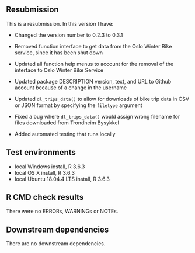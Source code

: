 ## Resubmission
This is a resubmission. In this version I have:

* Changed the version number to 0.2.3 to 0.3.1

* Removed function interface to get data from the Oslo Winter Bike service,
since it has been shut down

* Updated all function help menus to account for the removal
of the interface to Oslo Winter Bike Service

* Updated package DESCRIPTION version, text, and URL to Github account because
of a change in the username

* Updated `dl_trips_data()` to allow for downloads of bike trip data in
CSV or JSON format by specifying the `filetype` argument

* Fixed a bug where `dl_trips_data()` would assign wrong filename for 
files downloaded from Trondheim Bysykkel

* Added automated testing that runs locally

## Test environments
* local Windows install, R 3.6.3
* local OS X install, R 3.6.3
* local Ubuntu 18.04.4 LTS install, R 3.6.3

## R CMD check results
There were no ERRORs, WARNINGs or NOTEs. 

## Downstream dependencies
There are no downstream dependencies.
